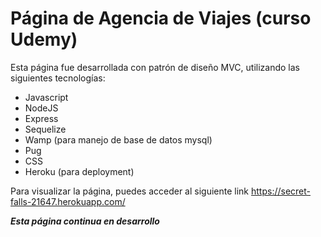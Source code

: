 # Página de Agencia de Viajes (curso Udemy)
Esta página fue desarrollada con patrón de diseño MVC, utilizando las siguientes tecnologías:

- Javascript
- NodeJS
- Express
- Sequelize
- Wamp (para manejo de base de datos mysql)
- Pug
- CSS
- Heroku (para deployment)

Para visualizar la página, puedes acceder al siguiente link
https://secret-falls-21647.herokuapp.com/ 

***Esta página continua en desarrollo***

